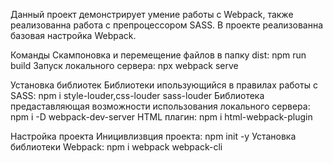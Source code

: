 Данный проект демонстрирует умение работы с Webpack, также реализованна работа с препроцессором SASS. В проекте реализованна базовая настройка Webpack.

Команды 
Скампоновка и перемещение файлов в папку dist: npm run build
Запуск локального сервера: npx webpack serve

Установка библиотек
Библиотеки ипользующийся в правилах работы с SASS: npm i style-louder,css-louder sass-louder
Библиотека предаставляющая возможности использования локального сервера: npm i -D webpack-dev-server
HTML плагин: npm i html-webpack-plugin

Настройка проекта
Иницивлизвция проекта: npm init -y
Установка библиотеки Webpack: npm i webpack webpack-cli